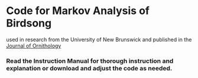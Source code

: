 # Code for Markov Analysis of Birdsong
used in research from the University of New Brunswick and published in the [Journal of Ornithology](https://openurl.ebsco.com/EPDB%3Agcd%3A2%3A27770706/detailv2?sid=ebsco%3Aplink%3Acrawler&id=ebsco%3Adoi%3A10.1007%2Fs10336-020-01840-2)

### Read the Instruction Manual for thorough instruction and explanation or download and adjust the code as needed.